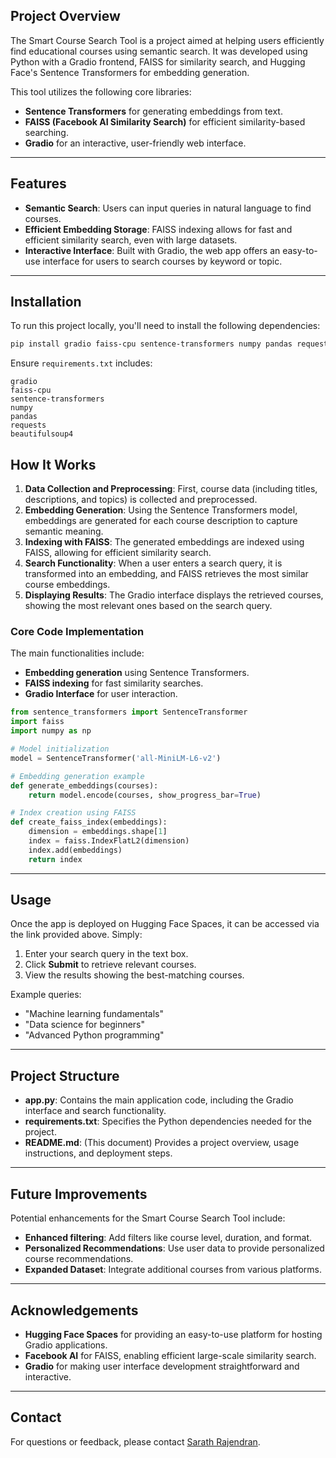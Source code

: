 ## Project Overview

The Smart Course Search Tool is a project aimed at helping users efficiently find educational courses using semantic search. It was developed using Python with a Gradio frontend, FAISS for similarity search, and Hugging Face's Sentence Transformers for embedding generation.

This tool utilizes the following core libraries:
- **Sentence Transformers** for generating embeddings from text.
- **FAISS (Facebook AI Similarity Search)** for efficient similarity-based searching.
- **Gradio** for an interactive, user-friendly web interface.

---

## Features

- **Semantic Search**: Users can input queries in natural language to find courses.
- **Efficient Embedding Storage**: FAISS indexing allows for fast and efficient similarity search, even with large datasets.
- **Interactive Interface**: Built with Gradio, the web app offers an easy-to-use interface for users to search courses by keyword or topic.

---

## Installation

To run this project locally, you'll need to install the following dependencies:
```bash
pip install gradio faiss-cpu sentence-transformers numpy pandas requests beautifulsoup4
```

Ensure `requirements.txt` includes:
```plaintext
gradio
faiss-cpu
sentence-transformers
numpy
pandas
requests
beautifulsoup4
```

## How It Works

1. **Data Collection and Preprocessing**: First, course data (including titles, descriptions, and topics) is collected and preprocessed. 
2. **Embedding Generation**: Using the Sentence Transformers model, embeddings are generated for each course description to capture semantic meaning.
3. **Indexing with FAISS**: The generated embeddings are indexed using FAISS, allowing for efficient similarity search.
4. **Search Functionality**: When a user enters a search query, it is transformed into an embedding, and FAISS retrieves the most similar course embeddings.
5. **Displaying Results**: The Gradio interface displays the retrieved courses, showing the most relevant ones based on the search query.

### Core Code Implementation
The main functionalities include:
- **Embedding generation** using Sentence Transformers.
- **FAISS indexing** for fast similarity searches.
- **Gradio Interface** for user interaction.

```python
from sentence_transformers import SentenceTransformer
import faiss
import numpy as np

# Model initialization
model = SentenceTransformer('all-MiniLM-L6-v2')

# Embedding generation example
def generate_embeddings(courses):
    return model.encode(courses, show_progress_bar=True)

# Index creation using FAISS
def create_faiss_index(embeddings):
    dimension = embeddings.shape[1]
    index = faiss.IndexFlatL2(dimension)
    index.add(embeddings)
    return index
```

---

## Usage

Once the app is deployed on Hugging Face Spaces, it can be accessed via the link provided above. Simply:
1. Enter your search query in the text box.
2. Click **Submit** to retrieve relevant courses.
3. View the results showing the best-matching courses.

Example queries:
- "Machine learning fundamentals"
- "Data science for beginners"
- "Advanced Python programming"

---


## Project Structure

- **app.py**: Contains the main application code, including the Gradio interface and search functionality.
- **requirements.txt**: Specifies the Python dependencies needed for the project.
- **README.md**: (This document) Provides a project overview, usage instructions, and deployment steps.

---

## Future Improvements

Potential enhancements for the Smart Course Search Tool include:
- **Enhanced filtering**: Add filters like course level, duration, and format.
- **Personalized Recommendations**: Use user data to provide personalized course recommendations.
- **Expanded Dataset**: Integrate additional courses from various platforms.

---

## Acknowledgements

- **Hugging Face Spaces** for providing an easy-to-use platform for hosting Gradio applications.
- **Facebook AI** for FAISS, enabling efficient large-scale similarity search.
- **Gradio** for making user interface development straightforward and interactive.

---

## Contact

For questions or feedback, please contact [Sarath Rajendran](mailto:sarath.rajendran.2021@gmail.com).
